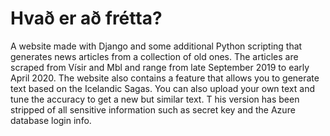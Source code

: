 # Hvað er að frétta?

A website made with Django and some additional Python scripting that generates news articles from a collection of old ones. 
The articles are scraped from Vísir and Mbl and range from late September 2019 to early April 2020. 
The website also contains a feature that allows you to generate text based on the Icelandic Sagas. 
You can also upload your own text and tune the accuracy to get a new but similar text. T
his version has been stripped of all sensitive information such as secret key and the Azure database login info.
